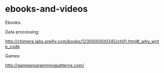 ebooks-and-videos
=================

Ebooks:

Data processing:

  http://chimera.labs.oreilly.com/books/1230000000345/ch01.html#_why_write_code

Games:

  http://gameprogrammingpatterns.com/
